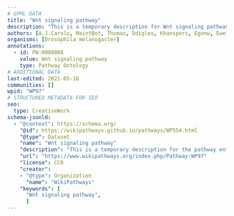 ```yaml
---
# GPML DATA
title: "Wnt signaling pathway"
description: "This is a temporary description for Wnt signaling pathway"
authors: [A.J.Carolo, MaintBot, Thomas, Ddigles, Khanspers, Egonw, Eweitz]
organisms: [Drosophila melanogaster]
annotations:
  - id: PW:0000008
    value: Wnt signaling pathway
    type: Pathway Ontology
# ADDITIONAL DATA
last-edited: 2021-05-16
communities: []
wpid: "WP97"
# STRUCTURED METADATA FOR SEO
seo:
  type: CreativeWork
schema-jsonld:
  - "@context": https://schema.org/
    "@id": https://wikipathways.github.io/pathways/WP554.html
    "@type": Dataset
    "name": "Wnt signaling pathway"
    "description": "This is a temporary description for the pathway entitled: Wnt signaling pathway"
    "url": "https://www.wikipathways.org/index.php/Pathway:WP97"
    "license": CC0
    "creator":
    - "@type": Organization
      "name": "WikiPathways"
    "keywords": [
      "Wnt signaling pathway",
      ]
---
```

